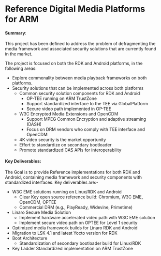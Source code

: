 # Reference Digital Media Platforms for ARM

#### Summary:

This project has been defined to address the problem of defragmenting the media framework and associated security solutions that are currently found in the market.

The project is focused on both the RDK and Android platforms, in the following areas:

- Explore commonality between media playback frameworks on both platforms.
- Security solutions that can be implemented across both platforms
   - Common security solution components for RDK and Android
      - OP-TEE running on ARM TrustZone
      - Support standardized interface to the TEE via GlobalPlatform
      - Secure video path implemented in OP-TEE
   - W3C Encrypted Media Extensions and OpenCDM
      - Support MPEG Common Encryption and adaptive streaming (DASH)
      - Focus on DRM vendors who comply with TEE interface and OpenCDM
   - 4K video security is the market opportunity
   - Effort to standardize on secondary bootloader
   - Promote standardized CAS APIs for interoperability

#### Key Deliverables:

The Goal is to provide Reference implementations for both RDK and Android, containing media framework and security components with standardized interfaces. Key deliverables are:-

- W3C EME solutions running on Linux/RDK and Android
   - Clear Key open source reference build: Chromium, W3C EME, OpenCDM, OPTEE
   - Commercial DRM (e.g., PlayReady, Widevine, Primetime)
- Linaro Secure Media Solution
   - Implement hardware accelerated video path with W3C EME solution
   - Implement secure video path on OPTEE for Level 1 security
- Optimized media framework builds for Linaro RDK and Android
- Migration to LSK 4.1 and latest Yocto version for RDK
- Boot Architecture
   - Standardization of secondary bootloader build for Linux/RDK
- Key Ladder Standardized implementation on ARM TrustZone
